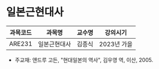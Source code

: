 # 일본근현대사

| 과목코드 | 과목명       | 교수명 | 강의시기    |
|----------|--------------|--------|-------------|
| ARE231   | 일본근현대사 | 김종식 | 2023년 가을 |

- 주교재: 앤드루 고든, "현대일본의 역사", 김우영 역, 이산, 2005.
